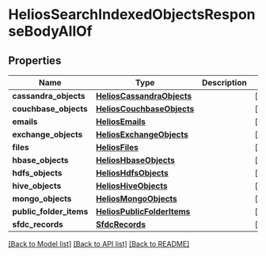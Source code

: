 # HeliosSearchIndexedObjectsResponseBodyAllOf


## Properties
Name | Type | Description | Notes
------------ | ------------- | ------------- | -------------
**cassandra_objects** | [**HeliosCassandraObjects**](HeliosCassandraObjects.md) |  | [optional] 
**couchbase_objects** | [**HeliosCouchbaseObjects**](HeliosCouchbaseObjects.md) |  | [optional] 
**emails** | [**HeliosEmails**](HeliosEmails.md) |  | [optional] 
**exchange_objects** | [**HeliosExchangeObjects**](HeliosExchangeObjects.md) |  | [optional] 
**files** | [**HeliosFiles**](HeliosFiles.md) |  | [optional] 
**hbase_objects** | [**HeliosHbaseObjects**](HeliosHbaseObjects.md) |  | [optional] 
**hdfs_objects** | [**HeliosHdfsObjects**](HeliosHdfsObjects.md) |  | [optional] 
**hive_objects** | [**HeliosHiveObjects**](HeliosHiveObjects.md) |  | [optional] 
**mongo_objects** | [**HeliosMongoObjects**](HeliosMongoObjects.md) |  | [optional] 
**public_folder_items** | [**HeliosPublicFolderItems**](HeliosPublicFolderItems.md) |  | [optional] 
**sfdc_records** | [**SfdcRecords**](SfdcRecords.md) |  | [optional] 

[[Back to Model list]](../README.md#documentation-for-models) [[Back to API list]](../README.md#documentation-for-api-endpoints) [[Back to README]](../README.md)


